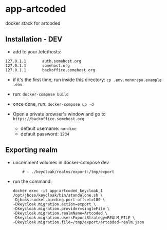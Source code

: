 # app-artcoded

docker stack for artcoded

## Installation - DEV

- add to your /etc/hosts:

```
127.0.1.1       auth.somehost.org
127.0.1.1       somehost.org
127.0.1.1       backoffice.somehost.org
```
- if it's the first time, run inside this directory: `cp .env.monorepo.example .env`

- run: `docker-compose build`
- once done, run: `docker-compose up -d`

- Open a private browser's window and go to `https://backoffice.somehost.org`
    - default username: `nordine`
    - default password: `1234`

## Exporting realm

* uncomment volumes in docker-compose dev
    ```
        # - ./keycloak/realms/export:/tmp/export
    ```
* run the command:

    ```
    docker exec -it app-artcoded_keycloak_1 /opt/jboss/keycloak/bin/standalone.sh \
    -Djboss.socket.binding.port-offset=100 \
    -Dkeycloak.migration.action=export \
    -Dkeycloak.migration.provider=singleFile \
    -Dkeycloak.migration.realmName=Artcoded \
    -Dkeycloak.migration.usersExportStrategy=REALM_FILE \
    -Dkeycloak.migration.file=/tmp/export/artcoded-realm.json
    ```